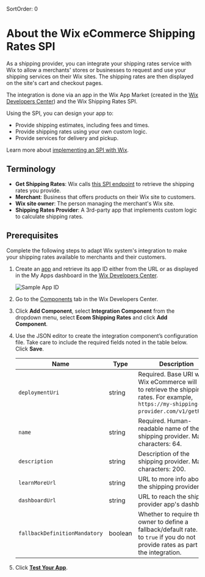 SortOrder: 0
# About the Wix eCommerce Shipping Rates SPI

As a shipping provider, you can integrate your shipping rates service with Wix to allow a merchants' stores or businesses to request and use your shipping services on their Wix sites.
The shipping rates are then displayed on the site's cart and checkout pages.

The integration is done via an app in the Wix App Market (created in the [Wix Developers Center](https://dev.wix.com/)) and the Wix Shipping Rates SPI.

Using the SPI, you can design your app to:
+ Provide shipping estimates, including fees and times.
+ Provide shipping rates using your own custom logic.
+ Provide services for delivery and pickup.

Learn more about [implementing an SPI with Wix](https://dev.wix.com/api/rest/getting-started/service-provider-interface).

## Terminology


+ __Get Shipping Rates__: Wix calls [this SPI endpoint](https://dev.wix.com/api/rest/wix-ecommerce/shipping-rates-integration-spi/get-shipping-rates) to retrieve the shipping rates you provide.
+ __Merchant__: Business that offers products on their Wix site to customers.
+ __Wix site owner__: The person managing the merchant's Wix site.
+ __Shipping Rates Provider__: A 3rd-party app that implements custom logic to calculate shipping rates. 

## Prerequisites

Complete the following steps to adapt Wix system's integration to make your shipping rates available to merchants and their customers.

1. Create an [app](https://dev.wix.com/dc3/my-apps/) and retrieve its app ID either from the URL or as displayed in the My Apps dashboard in the [Wix Developers Center](https://dev.wix.com/).

    ![Sample App ID](https://s3.amazonaws.com/wixplorer-readme-images/shipping-rates-integration-spi%2Fappid.png "Sample App ID")

1. Go to the [Components](https://devforum.wix.com/kb/en/article/about-app-components) tab in the Wix Developers Center.
1. Click **Add Component**, select **Integration Component** from the dropdown menu, select **Ecom Shipping Rates** and click **Add Component**.
1. Use the JSON editor to create the integration component’s configuration file. Take care to include the required fields noted in the table below. Click **Save**.

    | Name                 | Type                     | Description       |
    | ---------------------|--------------------------|-------------------|
    | `deploymentUri`      | string                   | Required. Base URI which Wix eCommerce will call to retrieve the shipping rates. For example, `https://my-shipping-provider.com/v1/getRates`.|
    | `name`               | string                   | Required. Human-readable name of the shipping provider. Max characters: 64.|
    | `description`        | string                   | Description of the shipping provider. Max characters: 200.|
    | `learnMoreUrl`       | string                   | URL to more info about the shipping provider.|
    | `dashboardUrl`       | string                   | URL to reach the shipping provider app's dashboard.|
    | `fallbackDefinitionMandatory`      | boolean    | Whether to require the site owner to define a fallback/default rate. Set to `true` if you do not provide rates as part of the integration.|

1. Click [**Test Your App**](https://devforum.wix.com/kb/en/article/how-to-test-your-app-on-a-free-premium-development-site).